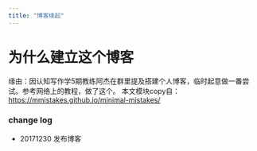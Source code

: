 ```yaml
---
title: "博客缘起"
---
```


# 为什么建立这个博客

缘由：因认知写作学5期教练阿杰在群里提及搭建个人博客，临时起意做一番尝试。参考网络上的教程，做了这个。
本文模块copy自：https://mmistakes.github.io/minimal-mistakes/

### change log
- 20171230 发布博客
